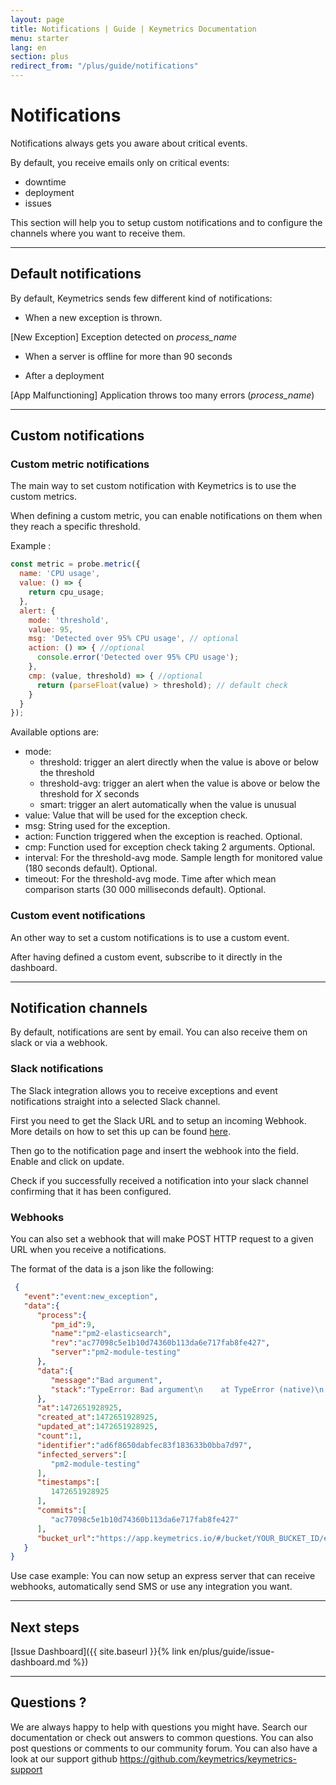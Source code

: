 ```yaml
---
layout: page
title: Notifications | Guide | Keymetrics Documentation
menu: starter
lang: en
section: plus
redirect_from: "/plus/guide/notifications"
---
```


# Notifications

Notifications always gets you aware about critical events.

By default, you receive emails only on critical events:
- downtime
- deployment
- issues

This section will help you to setup custom notifications and to configure the channels where you want to receive them.

---

## Default notifications

By default, Keymetrics sends few different kind of notifications:

- When a new exception is thrown.

[New Exception] Exception detected on *process_name*

- When a server is offline for more than 90 seconds

- After a deployment

[App Malfunctioning] Application throws too many errors (*process_name*)

---

## Custom notifications

### Custom metric notifications

The main way to set custom notification with Keymetrics is to use the custom metrics.

When defining a custom metric, you can enable notifications on them when they reach a specific threshold.

Example :

```javascript
const metric = probe.metric({
  name: 'CPU usage',
  value: () => {
    return cpu_usage;
  },
  alert: {
    mode: 'threshold',
    value: 95,
    msg: 'Detected over 95% CPU usage', // optional
    action: () => { //optional
      console.error('Detected over 95% CPU usage');
    },
    cmp: (value, threshold) => { //optional
      return (parseFloat(value) > threshold); // default check
    }
  }
});
```

Available options are:

- mode:
  - threshold: trigger an alert directly when the value is above or below the threshold
  - threshold-avg: trigger an alert when the value is above or below the threshold for *X* seconds
  - smart: trigger an alert automatically when the value is unusual
- value: Value that will be used for the exception check.
- msg: String used for the exception.
- action: Function triggered when the exception is reached. Optional.
- cmp: Function used for exception check taking 2 arguments. Optional.
- interval: For the threshold-avg mode. Sample length for monitored value (180 seconds default). Optional.
- timeout: For the threshold-avg mode. Time after which mean comparison starts (30 000 milliseconds default). Optional.

### Custom event notifications

An other way to set a custom notifications is to use a custom event.

After having defined a custom event, subscribe to it directly in the dashboard.

---

## Notification channels

By default, notifications are sent by email. You can also receive them on slack or via a webhook.

### Slack notifications

The Slack integration allows you to receive exceptions and event notifications straight into a selected Slack channel.

First you need to get the Slack URL and to setup an incoming Webhook. More details on how to set this up can be found [here](https://my.slack.com/services/new/incoming-webhook/).

Then go to the notification page and insert the webhook into the field. Enable and click on update.

Check if you successfully received a notification into your slack channel confirming that it has been configured.

### Webhooks

You can also set a webhook that will make POST HTTP request to a given URL when you receive a notifications.

The format of the data is a json like the following:

```json
 {
   "event":"event:new_exception",
   "data":{
      "process":{
         "pm_id":9,
         "name":"pm2-elasticsearch",
         "rev":"ac77098c5e1b10d74360b113da6e717fab8fe427",
         "server":"pm2-module-testing"
      },
      "data":{
         "message":"Bad argument",
         "stack":"TypeError: Bad argument\n    at TypeError (native)\n    at ChildProcess.spawn (internal/child_process.js:274:26)\n    at exports.spawn (child_process.js:362:9)\n    at Object.exports.execFile (child_process.js:151:15)\n    at exports.exec (child_process.js:111:18)\n    at /home/node/pm2-elasticsearch/lib/actions.js:25:5\n    at process.<anonymous> (/home/node/pm2-elasticsearch/node_modules/pmx/lib/actions.js:64:14)\n    at emitTwo (events.js:92:20)\n    at process.emit (events.js:172:7)\n    at handleMessage (internal/child_process.js:695:10)"
      },
      "at":1472651928925,
      "created_at":1472651928925,
      "updated_at":1472651928925,
      "count":1,
      "identifier":"ad6f8650dabfec83f183633b0bba7d97",
      "infected_servers":[
         "pm2-module-testing"
      ],
      "timestamps":[
         1472651928925
      ],
      "commits":[
         "ac77098c5e1b10d74360b113da6e717fab8fe427"
      ],
      "bucket_url":"https://app.keymetrics.io/#/bucket/YOUR_BUCKET_ID/exceptions"
   }
}
```
 
Use case example: You can now setup an express server that can receive webhooks, automatically send SMS or use any integration you want.

---

## Next steps

[Issue Dashboard]({{ site.baseurl }}{% link en/plus/guide/issue-dashboard.md %})

---

## Questions ?

We are always happy to help with questions you might have. Search our documentation or check out answers to common questions. You can also post questions or comments to our community forum. You can also have a look at our support github https://github.com/keymetrics/keymetrics-support